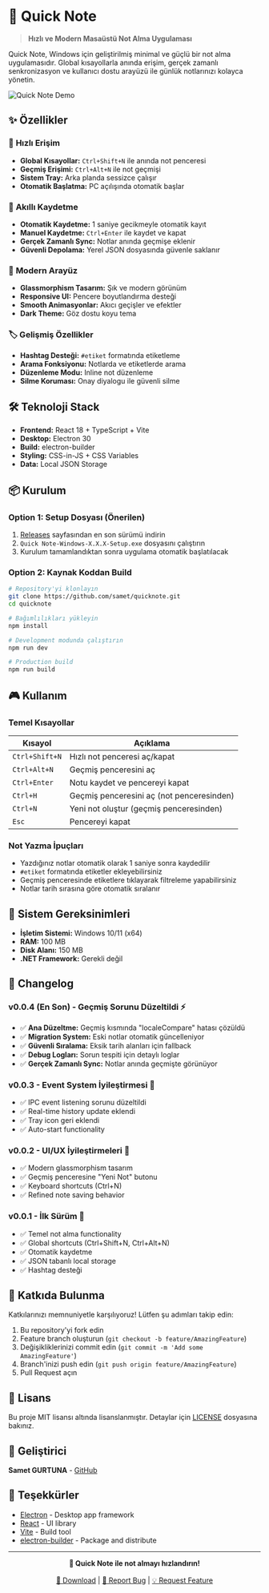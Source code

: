 # 📝 Quick Note

> **Hızlı ve Modern Masaüstü Not Alma Uygulaması**

Quick Note, Windows için geliştirilmiş minimal ve güçlü bir not alma uygulamasıdır. Global kısayollarla anında erişim, gerçek zamanlı senkronizasyon ve kullanıcı dostu arayüzü ile günlük notlarınızı kolayca yönetin.

![Quick Note Demo](https://via.placeholder.com/800x400/0f0f23/ffffff?text=Quick+Note+Demo)

## ✨ Özellikler

### 🚀 **Hızlı Erişim**
- **Global Kısayollar:** `Ctrl+Shift+N` ile anında not penceresi
- **Geçmiş Erişimi:** `Ctrl+Alt+N` ile not geçmişi
- **Sistem Tray:** Arka planda sessizce çalışır
- **Otomatik Başlatma:** PC açılışında otomatik başlar

### 💾 **Akıllı Kaydetme**
- **Otomatik Kaydetme:** 1 saniye gecikmeyle otomatik kayıt
- **Manuel Kaydetme:** `Ctrl+Enter` ile kaydet ve kapat
- **Gerçek Zamanlı Sync:** Notlar anında geçmişe eklenir
- **Güvenli Depolama:** Yerel JSON dosyasında güvenle saklanır

### 🎨 **Modern Arayüz**
- **Glassmorphism Tasarım:** Şık ve modern görünüm
- **Responsive UI:** Pencere boyutlandırma desteği
- **Smooth Animasyonlar:** Akıcı geçişler ve efektler
- **Dark Theme:** Göz dostu koyu tema

### 🏷️ **Gelişmiş Özellikler**
- **Hashtag Desteği:** `#etiket` formatında etiketleme
- **Arama Fonksiyonu:** Notlarda ve etiketlerde arama
- **Düzenleme Modu:** Inline not düzenleme
- **Silme Koruması:** Onay diyalogu ile güvenli silme

## 🛠️ Teknoloji Stack

- **Frontend:** React 18 + TypeScript + Vite
- **Desktop:** Electron 30
- **Build:** electron-builder
- **Styling:** CSS-in-JS + CSS Variables
- **Data:** Local JSON Storage

## 📦 Kurulum

### Option 1: Setup Dosyası (Önerilen)
1. [Releases](https://github.com/samet/quicknote/releases) sayfasından en son sürümü indirin
2. `Quick Note-Windows-X.X.X-Setup.exe` dosyasını çalıştırın
3. Kurulum tamamlandıktan sonra uygulama otomatik başlatılacak

### Option 2: Kaynak Koddan Build
```bash
# Repository'yi klonlayın
git clone https://github.com/samet/quicknote.git
cd quicknote

# Bağımlılıkları yükleyin
npm install

# Development modunda çalıştırın
npm run dev

# Production build
npm run build
```

## 🎮 Kullanım

### **Temel Kısayollar**
| Kısayol | Açıklama |
|---------|----------|
| `Ctrl+Shift+N` | Hızlı not penceresi aç/kapat |
| `Ctrl+Alt+N` | Geçmiş penceresini aç |
| `Ctrl+Enter` | Notu kaydet ve pencereyi kapat |
| `Ctrl+H` | Geçmiş penceresini aç (not penceresinden) |
| `Ctrl+N` | Yeni not oluştur (geçmiş penceresinden) |
| `Esc` | Pencereyi kapat |

### **Not Yazma İpuçları**
- Yazdığınız notlar otomatik olarak 1 saniye sonra kaydedilir
- `#etiket` formatında etiketler ekleyebilirsiniz
- Geçmiş penceresinde etiketlere tıklayarak filtreleme yapabilirsiniz
- Notlar tarih sırasına göre otomatik sıralanır

## 📱 Sistem Gereksinimleri

- **İşletim Sistemi:** Windows 10/11 (x64)
- **RAM:** 100 MB
- **Disk Alanı:** 150 MB
- **.NET Framework:** Gerekli değil

## 🔄 Changelog

### v0.0.4 (En Son) - Geçmiş Sorunu Düzeltildi ⚡
- ✅ **Ana Düzeltme:** Geçmiş kısmında "localeCompare" hatası çözüldü
- ✅ **Migration System:** Eski notlar otomatik güncelleniyor
- ✅ **Güvenli Sıralama:** Eksik tarih alanları için fallback
- ✅ **Debug Logları:** Sorun tespiti için detaylı loglar
- ✅ **Gerçek Zamanlı Sync:** Notlar anında geçmişte görünüyor

### v0.0.3 - Event System İyileştirmesi 🔧
- ✅ IPC event listening sorunu düzeltildi
- ✅ Real-time history update eklendi
- ✅ Tray icon geri eklendi
- ✅ Auto-start functionality

### v0.0.2 - UI/UX İyileştirmeleri 🎨
- ✅ Modern glassmorphism tasarım
- ✅ Geçmiş penceresine "Yeni Not" butonu
- ✅ Keyboard shortcuts (Ctrl+N)
- ✅ Refined note saving behavior

### v0.0.1 - İlk Sürüm 🚀
- ✅ Temel not alma functionality
- ✅ Global shortcuts (Ctrl+Shift+N, Ctrl+Alt+N)
- ✅ Otomatik kaydetme
- ✅ JSON tabanlı local storage
- ✅ Hashtag desteği

## 🤝 Katkıda Bulunma

Katkılarınızı memnuniyetle karşılıyoruz! Lütfen şu adımları takip edin:

1. Bu repository'yi fork edin
2. Feature branch oluşturun (`git checkout -b feature/AmazingFeature`)
3. Değişikliklerinizi commit edin (`git commit -m 'Add some AmazingFeature'`)
4. Branch'inizi push edin (`git push origin feature/AmazingFeature`)
5. Pull Request açın

## 📄 Lisans

Bu proje MIT lisansı altında lisanslanmıştır. Detaylar için [LICENSE](LICENSE) dosyasına bakınız.

## 👤 Geliştirici

**Samet GURTUNA** - [GitHub](https://github.com/sametgurtuna)

## 🙏 Teşekkürler

- [Electron](https://electronjs.org/) - Desktop app framework
- [React](https://reactjs.org/) - UI library
- [Vite](https://vitejs.dev/) - Build tool
- [electron-builder](https://www.electron.build/) - Package and distribute

---

<div align="center">
  <strong>🚀 Quick Note ile not almayı hızlandırın!</strong>
  <br><br>
  <a href="https://github.com/sametgurtuna/QuickNote/releases">💾 Download</a> |
  <a href="#">🐛 Report Bug</a> |
  <a href="#">💡 Request Feature</a>
</div>
